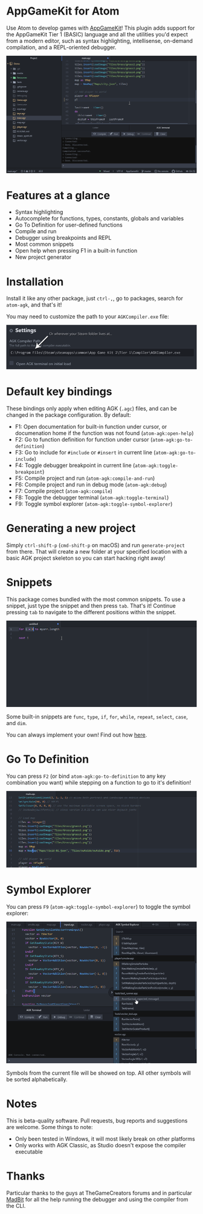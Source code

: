 # AppGameKit for Atom
Use Atom to develop games with [AppGameKit](https://www.appgamekit.com/)!
This plugin adds support for the AppGameKit Tier 1 (BASIC) language and all the
utilities you'd expect from a modern editor, such as syntax highlighting,
intellisense, on-demand compilation, and a REPL-oriented debugger.

![Demo GIF](img/demo.gif)

# Features at a glance
* Syntax highlighting
* Autocomplete for functions, types, constants, globals and variables
* Go To Definition for user-defined functions
* Compile and run
* Debugger using breakpoints and REPL
* Most common snippets
* Open help when pressing F1 in a built-in function
* New project generator

# Installation
Install it like any other package, just `ctrl-,`, go to packages, search for
`atom-agk`, and that's it!

You may need to customize the path to your `AGKCompiler.exe` file:

![Settings window](img/setting.png)

# Default key bindings
These bindings only apply when editing AGK (`.agc`) files, and can be changed in
the package configuration. By default:

* F1: Open documentation for built-in function under cursor, or documenation home if the function was not found (`atom-agk:open-help`)
* F2: Go to function definition for function under cursor (`atom-agk:go-to-definition`)
* F3: Go to include for `#include` or `#insert` in current line (`atom-agk:go-to-include`)
* F4: Toggle debugger breakpoint in current line (`atom-agk:toggle-breakpoint`)
* F5: Compile project and run (`atom-agk:compile-and-run`)
* F6: Compile project and run in debug mode (`atom-agk:debug`)
* F7: Compile project (`atom-agk:compile`)
* F8: Toggle the debugger terminal (`atom-agk:toggle-terminal`)
* F9: Toggle symbol explorer (`atom-agk:toggle-symbol-explorer`)

# Generating a new project
Simply `ctrl-shift-p` (`cmd-shift-p` on macOS) and run `generate-project` from
there. That will create a new folder at your specified location with a basic AGK
project skeleton so you can start hacking right away!

# Snippets
This package comes bundled with the most common snippets. To use a snippet, just
type the snippet and then press `tab`. That's it! Continue pressing `tab` to
navigate to the different positions within the snippet.

![Snippets GIF](img/snippets.gif)

Some built-in snippets are `func`, `type`, `if`, `for`, `while`, `repeat`,
`select`, `case`, and `dim`.

You can always implement your own! Find out how
[here](https://flight-manual.atom.io/using-atom/sections/snippets/).

# Go To Definition
You can press `F2` (or bind `atom-agk:go-to-definition` to any key combination
you want) while stepping on a function to go to it's definition!

![Go To Definition GIF](img/go-to-definition.gif)

# Symbol Explorer
You can press `F9` (`atom-agk:toggle-symbol-explorer`) to toggle the symbol
explorer:

![Symbol Explorer](img/symbol-explorer.gif)

Symbols from the current file will be showed on top. All other symbols will be
sorted alphabetically.

# Notes
This is beta-quality software. Pull requests, bug reports and suggestions are
welcome. Some things to note:

* Only been tested in Windows, it will most likely break on other platforms
* Only works with AGK Classic, as Studio doesn't expose the compiler executable

# Thanks
Particular thanks to the guys at TheGameCreators forums and in particular
[MadBit](https://forum.thegamecreators.com/user/16e3dff53459a69a78e8c26031783c78)
for all the help running the debugger and using the compiler from the CLI.
